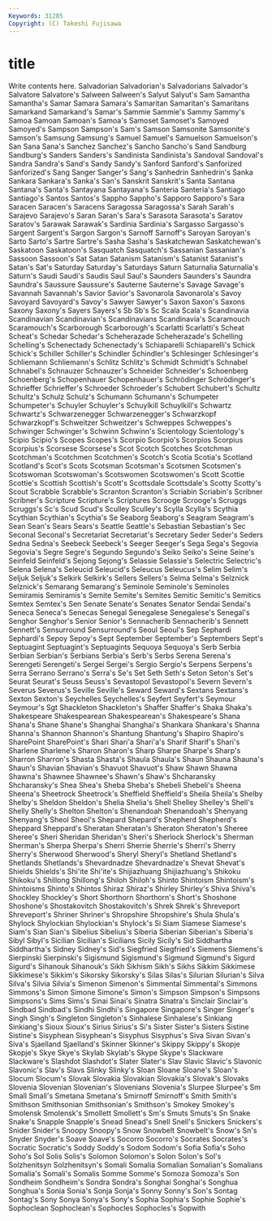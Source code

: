 ```yaml
---
Keywords: 31285 
Copyright: (C) Takeshi Fujisawa
---
```


# title

Write contents here.
Salvadorian Salvadorian's Salvadorians Salvador's
Salvatore Salvatore's Salween Salween's Salyut Salyut's Sam Samantha Samantha's Samar
Samara Samara's Samaritan Samaritan's Samaritans Samarkand Samarkand's Samar's Sammie Sammie's
Sammy Sammy's Samoa Samoan Samoan's Samoa's Samoset Samoset's Samoyed Samoyed's
Sampson Sampson's Sam's Samson Samsonite Samsonite's Samson's Samsung Samsung's Samuel
Samuel's Samuelson Samuelson's San Sana Sana's Sanchez Sanchez's Sancho Sancho's
Sand Sandburg Sandburg's Sanders Sanders's Sandinista Sandinista's Sandoval Sandoval's Sandra
Sandra's Sand's Sandy Sandy's Sanford Sanford's Sanforized Sanforized's Sang Sanger
Sanger's Sang's Sanhedrin Sanhedrin's Sanka Sankara Sankara's Sanka's San's Sanskrit
Sanskrit's Santa Santana Santana's Santa's Santayana Santayana's Santeria Santeria's Santiago
Santiago's Santos Santos's Sappho Sappho's Sapporo Sapporo's Sara Saracen Saracen's
Saracens Saragossa Saragossa's Sarah Sarah's Sarajevo Sarajevo's Saran Saran's Sara's
Sarasota Sarasota's Saratov Saratov's Sarawak Sarawak's Sardinia Sardinia's Sargasso Sargasso's
Sargent Sargent's Sargon Sargon's Sarnoff Sarnoff's Saroyan Saroyan's Sarto Sarto's
Sartre Sartre's Sasha Sasha's Saskatchewan Saskatchewan's Saskatoon Saskatoon's Sasquatch Sasquatch's
Sassanian Sassanian's Sassoon Sassoon's Sat Satan Satanism Satanism's Satanist Satanist's
Satan's Sat's Saturday Saturday's Saturdays Saturn Saturnalia Saturnalia's Saturn's Saudi
Saudi's Saudis Saul Saul's Saunders Saunders's Saundra Saundra's Saussure Saussure's
Sauterne Sauterne's Savage Savage's Savannah Savannah's Savior Savior's Savonarola Savonarola's
Savoy Savoyard Savoyard's Savoy's Sawyer Sawyer's Saxon Saxon's Saxons Saxony
Saxony's Sayers Sayers's Sb Sb's Sc Scala Scala's Scandinavia Scandinavian
Scandinavian's Scandinavians Scandinavia's Scaramouch Scaramouch's Scarborough Scarborough's Scarlatti Scarlatti's Scheat
Scheat's Schedar Schedar's Scheherazade Scheherazade's Schelling Schelling's Schenectady Schenectady's Schiaparelli
Schiaparelli's Schick Schick's Schiller Schiller's Schindler Schindler's Schlesinger Schlesinger's Schliemann
Schliemann's Schlitz Schlitz's Schmidt Schmidt's Schnabel Schnabel's Schnauzer Schnauzer's Schneider
Schneider's Schoenberg Schoenberg's Schopenhauer Schopenhauer's Schrödinger Schrödinger's Schrieffer Schrieffer's Schroeder
Schroeder's Schubert Schubert's Schultz Schultz's Schulz Schulz's Schumann Schumann's Schumpeter
Schumpeter's Schuyler Schuyler's Schuylkill Schuylkill's Schwartz Schwartz's Schwarzenegger Schwarzenegger's Schwarzkopf
Schwarzkopf's Schweitzer Schweitzer's Schweppes Schweppes's Schwinger Schwinger's Schwinn Schwinn's Scientology
Scientology's Scipio Scipio's Scopes Scopes's Scorpio Scorpio's Scorpios Scorpius Scorpius's
Scorsese Scorsese's Scot Scotch Scotches Scotchman Scotchman's Scotchmen Scotchmen's Scotch's
Scotia Scotia's Scotland Scotland's Scot's Scots Scotsman Scotsman's Scotsmen Scotsmen's
Scotswoman Scotswoman's Scotswomen Scotswomen's Scott Scottie Scottie's Scottish Scottish's Scott's
Scottsdale Scottsdale's Scotty Scotty's Scout Scrabble Scrabble's Scranton Scranton's Scriabin
Scriabin's Scribner Scribner's Scripture Scripture's Scriptures Scrooge Scrooge's Scruggs Scruggs's
Sc's Scud Scud's Sculley Sculley's Scylla Scylla's Scythia Scythian Scythian's
Scythia's Se Seaborg Seaborg's Seagram Seagram's Sean Sean's Sears Sears's
Seattle Seattle's Sebastian Sebastian's Sec Seconal Seconal's Secretariat Secretariat's Secretary
Seder Seder's Seders Sedna Sedna's Seebeck Seebeck's Seeger Seeger's Sega
Sega's Segovia Segovia's Segre Segre's Segundo Segundo's Seiko Seiko's Seine
Seine's Seinfeld Seinfeld's Sejong Sejong's Selassie Selassie's Selectric Selectric's Selena
Selena's Seleucid Seleucid's Seleucus Seleucus's Selim Selim's Seljuk Seljuk's Selkirk
Selkirk's Sellers Sellers's Selma Selma's Selznick Selznick's Semarang Semarang's Seminole
Seminole's Seminoles Semiramis Semiramis's Semite Semite's Semites Semitic Semitic's Semitics
Semtex Semtex's Sen Senate Senate's Senates Senator Sendai Sendai's Seneca
Seneca's Senecas Senegal Senegalese Senegalese's Senegal's Senghor Senghor's Senior Senior's
Sennacherib Sennacherib's Sennett Sennett's Sensurround Sensurround's Seoul Seoul's Sep Sephardi
Sephardi's Sepoy Sepoy's Sept September September's Septembers Sept's Septuagint Septuagint's
Septuagints Sequoya Sequoya's Serb Serbia Serbian Serbian's Serbians Serbia's Serb's
Serbs Serena Serena's Serengeti Serengeti's Sergei Sergei's Sergio Sergio's Serpens
Serpens's Serra Serrano Serrano's Serra's Se's Set Seth Seth's Seton
Seton's Set's Seurat Seurat's Seuss Seuss's Sevastopol Sevastopol's Severn Severn's
Severus Severus's Seville Seville's Seward Seward's Sextans Sextans's Sexton Sexton's
Seychelles Seychelles's Seyfert Seyfert's Seymour Seymour's Sgt Shackleton Shackleton's Shaffer
Shaffer's Shaka Shaka's Shakespeare Shakespearean Shakespearean's Shakespeare's Shana Shana's Shane
Shane's Shanghai Shanghai's Shankara Shankara's Shanna Shanna's Shannon Shannon's Shantung
Shantung's Shapiro Shapiro's SharePoint SharePoint's Shari Shari'a Shari'a's Sharif Sharif's
Shari's Sharlene Sharlene's Sharon Sharon's Sharp Sharpe Sharpe's Sharp's Sharron
Sharron's Shasta Shasta's Shaula Shaula's Shaun Shauna Shauna's Shaun's Shavian
Shavian's Shavuot Shavuot's Shaw Shawn Shawna Shawna's Shawnee Shawnee's Shawn's
Shaw's Shcharansky Shcharansky's Shea Shea's Sheba Sheba's Shebeli Shebeli's Sheena
Sheena's Sheetrock Sheetrock's Sheffield Sheffield's Sheila Sheila's Shelby Shelby's Sheldon
Sheldon's Shelia Shelia's Shell Shelley Shelley's Shell's Shelly Shelly's Shelton
Shelton's Shenandoah Shenandoah's Shenyang Shenyang's Sheol Sheol's Shepard Shepard's Shepherd
Shepherd's Sheppard Sheppard's Sheratan Sheratan's Sheraton Sheraton's Sheree Sheree's Sheri
Sheridan Sheridan's Sheri's Sherlock Sherlock's Sherman Sherman's Sherpa Sherpa's Sherri
Sherrie Sherrie's Sherri's Sherry Sherry's Sherwood Sherwood's Sheryl Sheryl's Shetland
Shetland's Shetlands Shetlands's Shevardnadze Shevardnadze's Shevat Shevat's Shields Shields's Shi'ite
Shi'ite's Shijiazhuang Shijiazhuang's Shikoku Shikoku's Shillong Shillong's Shiloh Shiloh's Shinto
Shintoism Shintoism's Shintoisms Shinto's Shintos Shiraz Shiraz's Shirley Shirley's Shiva
Shiva's Shockley Shockley's Short Shorthorn Shorthorn's Short's Shoshone Shoshone's Shostakovitch
Shostakovitch's Shrek Shrek's Shreveport Shreveport's Shriner Shriner's Shropshire Shropshire's Shula
Shula's Shylock Shylockian Shylockian's Shylock's Si Siam Siamese Siamese's Siam's
Sian Sian's Sibelius Sibelius's Siberia Siberian Siberian's Siberia's Sibyl Sibyl's
Sicilian Sicilian's Sicilians Sicily Sicily's Sid Siddhartha Siddhartha's Sidney Sidney's
Sid's Siegfried Siegfried's Siemens Siemens's Sierpinski Sierpinski's Sigismund Sigismund's Sigmund
Sigmund's Sigurd Sigurd's Sihanouk Sihanouk's Sikh Sikhism Sikh's Sikhs Sikkim
Sikkimese Sikkimese's Sikkim's Sikorsky Sikorsky's Silas Silas's Silurian Silurian's Silva
Silva's Silvia Silvia's Simenon Simenon's Simmental Simmental's Simmons Simmons's Simon
Simone Simone's Simon's Simpson Simpson's Simpsons Simpsons's Sims Sims's Sinai
Sinai's Sinatra Sinatra's Sinclair Sinclair's Sindbad Sindbad's Sindhi Sindhi's Singapore
Singapore's Singer Singer's Singh Singh's Singleton Singleton's Sinhalese Sinhalese's Sinkiang
Sinkiang's Sioux Sioux's Sirius Sirius's Si's Sister Sister's Sisters Sistine
Sistine's Sisyphean Sisyphean's Sisyphus Sisyphus's Siva Sivan Sivan's Siva's Sjaelland
Sjaelland's Skinner Skinner's Skippy Skippy's Skopje Skopje's Skye Skye's Skylab
Skylab's Skype Skype's Slackware Slackware's Slashdot Slashdot's Slater Slater's Slav
Slavic Slavic's Slavonic Slavonic's Slav's Slavs Slinky Slinky's Sloan Sloane
Sloane's Sloan's Slocum Slocum's Slovak Slovakia Slovakian Slovakia's Slovak's Slovaks
Slovenia Slovenian Slovenian's Slovenians Slovenia's Slurpee Slurpee's Sm Small Small's
Smetana Smetana's Smirnoff Smirnoff's Smith Smith's Smithson Smithsonian Smithsonian's Smithson's
Smokey Smokey's Smolensk Smolensk's Smollett Smollett's Sm's Smuts Smuts's Sn
Snake Snake's Snapple Snapple's Snead Snead's Snell Snell's Snickers Snickers's
Snider Snider's Snoopy Snoopy's Snow Snowbelt Snowbelt's Snow's Sn's Snyder
Snyder's Soave Soave's Socorro Socorro's Socrates Socrates's Socratic Socratic's Soddy
Soddy's Sodom Sodom's Sofia Sofia's Soho Soho's Sol Solis Solis's
Solomon Solomon's Solon Solon's Sol's Solzhenitsyn Solzhenitsyn's Somali Somalia Somalian
Somalian's Somalians Somalia's Somali's Somalis Somme Somme's Somoza Somoza's Son
Sondheim Sondheim's Sondra Sondra's Songhai Songhai's Songhua Songhua's Sonia Sonia's
Sonja Sonja's Sonny Sonny's Son's Sontag Sontag's Sony Sonya Sonya's
Sony's Sophia Sophia's Sophie Sophie's Sophoclean Sophoclean's Sophocles Sophocles's Sopwith
